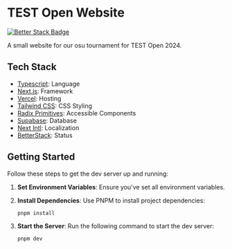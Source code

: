 # TEST Open Website

[![Better Stack Badge](https://uptime.betterstack.com/status-badges/v1/monitor/u726.svg)](https://status.test-open.com/)

A small website for our osu tournament for TEST Open 2024.

## Tech Stack

- [Typescript](https://www.typescriptlang.org): Language
- [Next.js](https://nextjs.org/): Framework
- [Vercel](https://vercel.com/home): Hosting
- [Tailwind CSS](https://tailwindcss.com/): CSS Styling
- [Radix Primitives](https://www.radix-ui.com): Accessible Components
- [Supabase](https://supabase.com): Database
- [Next Intl](https://next-intl-docs.vercel.app/): Localization
- [BetterStack](https://betterstack.dev): Status

## Getting Started

Follow these steps to get the dev server up and running:

1. **Set Environment Variables**: Ensure you've set all environment variables.

2. **Install Dependencies**: Use PNPM to install project dependencies:

   ```shell
   pnpm install
   ```

3. **Start the Server**: Run the following command to start the dev server:

   ```shell
   pnpm dev
   ```
